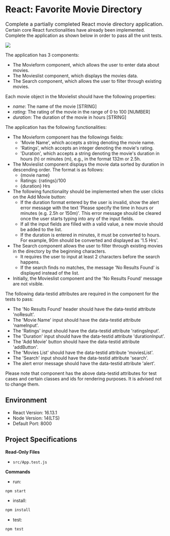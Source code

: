 # React: Favorite Movie Directory

<span style="font-size: 16px;">Complete a partially completed React movie directory application.</span> Certain core React functionalities have already been implemented. Complete the application as shown below in order to pass all the unit tests.

![](https://hrcdn.net/s3_pub/istreet-assets/QP-nMkLcgVGyNqz4vKZCtw/favorite-movie-directory.gif)

The application has 3 components:

*   The Movieform component, which allows the user to enter data about movies.
*   The Movieslist component, which displays the movies data.
*   The Search component, which allows the user to filter through existing movies.

Each movie object in the Movielist should have the following properties:

*   _name_: The name of the movie [STRING]
*   _rating_: The rating of the movie in the range of 0 to 100 [NUMBER]
*   _duration_: The duration of the movie in hours [STRING]

The application has the following functionalities:

*   The Movieform component has the followings fields:
    *   'Movie Name', which accepts a string denoting the movie name.
    *   'Ratings', which accepts an integer denoting the movie's rating.
    *   'Duration', which accepts a string denoting the movie's duration in hours (h) or minutes (m), e.g., in the format 132m or 2.5h.
*   The Movieslist component displays the movie data sorted by duration in descending order. The format is as follows:
    *   {movie name}
    *   Ratings: {ratings}/100
    *   {duration} Hrs
*   The following functionality should be implemented when the user clicks on the Add Movie button:
    *   If the duration format entered by the user is invalid, show the alert error message with the text 'Please specify the time in hours or minutes (e.g. 2.5h or 150m)'. This error message should be cleared once the user starts typing into any of the input fields.
    *   If all the input fields are filled with a valid value, a new movie should be added to the list.
    *   If the duration is entered in minutes, it must be converted to hours. For example, 90m should be converted and displayed as '1.5 Hrs'.
*   The Search component allows the user to filter through existing movies in the directory by the beginning characters.
    *   It requires the user to input at least 2 characters before the search happens.
    *   If the search finds no matches, the message 'No Results Found' is displayed instead of the list.
*   Initially, the Movieslist component and the 'No Results Found' message are not visible.

The following data-testid attributes are required in the component for the tests to pass:

*   The 'No Results Found' header should have the data-testid attribute 'noResult'.
*   The 'Movie Name' input should have the data-testid attribute 'nameInput'.
*   The 'Ratings' input should have the data-testid attribute 'ratingsInput'.
*   The 'Duration' input should have the data-testid attribute 'durationInput'.
*   The 'Add Movie' button should have the data-testid attribute 'addButton'.
*   The 'Movies List' should have the data-testid attribute 'moviesList'.
*   The 'Search' input should have the data-testid attribute 'search'.
*   The alert error message should have the data-testid attribute 'alert'.

Please note that component has the above data-testid attributes for test cases and certain classes and ids for rendering purposes. It is advised not to change them.

## Environment 

- React Version: 16.13.1
- Node Version: 14(LTS)
- Default Port: 8000

## Project Specifications 

**Read-Only Files**
- `src/App.test.js`

**Commands**
- run: 
```bash
npm start
```
- install: 
```bash
npm install
```
- test: 
```bash
npm test
```
